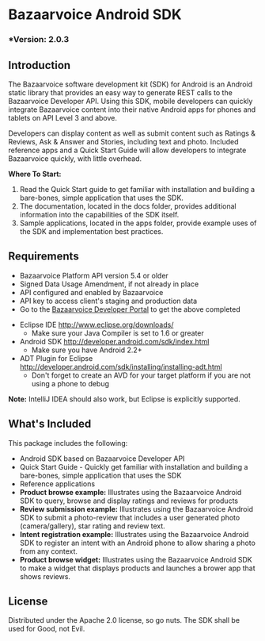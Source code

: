# Bazaarvoice Android SDK
### *Version: 2.0.3

## Introduction
The Bazaarvoice software development kit (SDK) for Android is an Android static library that provides an easy way to generate REST calls to the Bazaarvoice Developer API. Using this SDK, mobile developers can quickly integrate Bazaarvoice content into their native Android apps for phones and tablets on API Level 3 and above.

Developers can display content as well as submit content such as Ratings & Reviews, Ask & Answer and Stories, including text and photo. Included reference apps and a Quick Start Guide will allow developers to integrate Bazaarvoice quickly, with little overhead.


**Where To Start:**

1.  Read the Quick Start guide to get familiar with installation and building a bare-bones, simple application that uses the SDK.
2.  The documentation, located in the docs folder, provides additional information into the capabilities of the SDK itself.
3.  Sample applications, located in the apps folder, provide example uses of the SDK and implementation best practices.

## Requirements
* Bazaarvoice Platform API version 5.4 or older
 * Signed Data Usage Amendment, if not already in place
 * API configured and enabled by Bazaarvoice
 * API key to access client's staging and production data
 * Go to the [Bazaarvoice Developer Portal](http://developer.bazaarvoice.com) to get the above completed
- Eclipse IDE http://www.eclipse.org/downloads/ 
  - Make sure your Java Compiler is set to 1.6 or greater
- Android SDK http://developer.android.com/sdk/index.html 
  - Make sure you have Android 2.2+
- ADT Plugin for Eclipse http://developer.android.com/sdk/installing/installing-adt.html
  - Don't forget to create an AVD for your target platform if you are not using a phone to debug

**Note:** IntelliJ IDEA should also work, but Eclipse is explicitly supported.

## What's Included
This package includes the following:

* Android SDK based on Bazaarvoice Developer API
* Quick Start Guide - Quickly get familiar with installation and building a bare-bones, simple application that uses the SDK
* Reference applications
 * **Product browse example:** Illustrates using the Bazaarvoice Android SDK to query, browse and display ratings and reviews for products
 * **Review submission example:** Illustrates using the Bazaarvoice Android SDK to submit a photo-review that includes a user generated photo (camera/gallery), star rating and review text.
 * **Intent registration example:** Illustrates using the Bazaarvoice Android SDK to register an intent with an Android phone to allow sharing a photo from any context.
 * **Product browse widget:** Illustrates using the Bazaarvoice Android SDK to make a widget that displays products and launches a brower app that shows reviews.


 License
-

Distributed under the Apache 2.0 license, so go nuts. The SDK shall be used for Good, not Evil.

